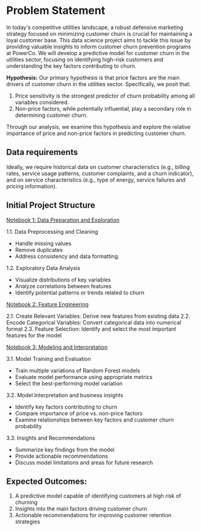 # Problem Statement

In today's competitive utilities landscape, a robust defensive marketing strategy focused on minimizing customer churn is crucial for maintaining a loyal customer base. This data science project aims to tackle this issue by providing valuable insights to inform customer churn prevention programs at PowerCo. We will develop a predictive model for customer churn in the utilities sector, focusing on identifying high-risk customers and understanding the key factors contributing to churn.

**Hypothesis:**
Our primary hypothesis is that price factors are the main drivers of customer churn in the utilities sector. Specifically, we posit that:

1. Price sensitivity is the strongest predictor of churn probability among all variables considered.
2. Non-price factors, while potentially influential, play a secondary role in determining customer churn.

Through our analysis, we examine this hypothesis and explore the relative importance of price and non-price factors in predicting customer churn.

## Data requirements
Ideally, we require historical data on customer characteristics (e.g., billing rates, service usage patterns, customer complaints, and a churn indicator), and on service characteristics (e.g., type of energy, service failures and pricing information).

## Initial Project Structure

[Notebook 1: Data Preparation and Exploration](https://github.com/mmvvff/bcg_extended/blob/main/baseline_notebooks/01_eda.ipynb)

1.1. Data Preprocessing and Cleaning
- Handle missing values
- Remove duplicates
- Address consistency and data formatting.

1.2. Exploratory Data Analysis
- Visualize distributions of key variables
- Analyze correlations between features
- Identify potential patterns or trends related to churn

[Notebook 2: Feature Engineering](https://github.com/mmvvff/bcg_extended/blob/main/baseline_notebooks/02_feature_engineering.ipynb)

2.1. Create Relevant Variables: Derive new features from existing data
2.2. Encode Categorical Variables: Convert categorical data into numerical format
2.3. Feature Selection: Identify and select the most important features for the model

[Notebook 3: Modeling and Interpretation](https://github.com/mmvvff/bcg_extended/blob/main/baseline_notebooks/03_modeling_RF_final.ipynb)

3.1. Model Training and Evaluation
- Train multiple variations of Random Forest models
- Evaluate model performance using appropriate metrics
- Select the best-performing model variation

3.2. Model Interpretation and business insights
- Identify key factors contributing to churn
- Compare importance of price vs. non-price factors
- Examine relationships between key factors and customer churn probability

3.3. Insights and Recommendations
- Summarize key findings from the model
- Provide actionable recommendations
- Discuss model limitations and areas for future research

## Expected Outcomes:
1. A predictive model capable of identifying customers at high risk of churning
2. Insights into the main factors driving customer churn
3. Actionable recommendations for improving customer retention strategies